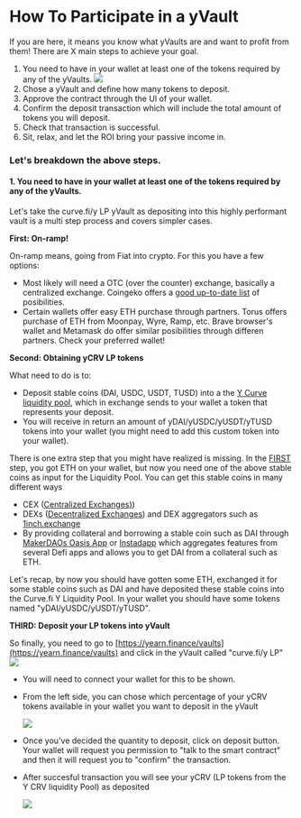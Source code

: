 # How To Participate in a yVault

If you are here, it means you know what yVaults are and want to profit from them! There are X main steps to achieve your goal. 

1. You need to have in your wallet at least one of the tokens required by any of the yVaults. ![](https://i.imgur.com/xWcBkLZ.png) 
2. Chose a yVault and define how many tokens to deposit. 
3. Approve the contract through the UI of your wallet. 
4. Confirm the deposit transaction which will include the total amount of tokens you will deposit.
5. Check that transaction is successful. 
6. Sit, relax, and let the ROI bring your passive income in.

### Let's breakdown the above steps.

#### 1. You need to have in your wallet at least one of the tokens required by any of the yVaults.

Let's take the curve.fi/y LP yVault as depositing into this highly performant vault is a multi step process and covers simpler cases.

**First: On-ramp!**

On-ramp means, going from Fiat into crypto. For this you have a few options:

* Most likely will need a OTC \(over the counter\) exchange, basically a centralized exchange. Coingeko offers a [good up-to-date list](https://www.coingecko.com/en/exchanges) of posibilities.
* Certain wallets offer easy ETH purchase through partners. Torus offers purchase of ETH from Moonpay, Wyre, Ramp, etc. Brave browser's wallet and Metamask do offer similar posibilities through differen partners. Check your preferred wallet!

**Second: Obtaining yCRV LP tokens**

What need to do is to:

* Deposit stable coins \(DAI, USDC, USDT, TUSD\) into a the [Y Curve liquidity pool](https://www.curve.fi/iearn/), which in exchange sends to your wallet a token that represents your deposit. 
* You will receive in return an amount of yDAI/yUSDC/yUSDT/yTUSD tokens into your wallet \(you might need to add this custom token into your wallet\).

There is one extra step that you might have realized is missing. In the [FIRST](https://docs.yearn.finance/how-to-guides/how-to-participate-in-a-yvault#1-you-need-to-have-in-your-wallet-at-least-one-of-the-tokens-required-by-any-of-the-yvaults) step, you got ETH on your wallet, but now you need one of the above stable coins as input for the Liquidity Pool. You can get this stable coins in many different ways

* CEX ([Centralized Exchanges)](https://www.coingecko.com/en/exchanges)\)
* DEXs ([Decentralized Exchanges](https://www.coingecko.com/en/exchanges/decentralized)\) and DEX aggregators such as [1inch.exchange ](https://1inch.exchange/)
* By providing collateral and borrowing a stable coin such as DAI through [MakerDAOs Oasis App](https://oasis.app/borrow) or [Instadapp](https://instadapp.io/) which aggregates features from several Defi apps and allows you to get DAI from a collateral such as ETH.

Let's recap, by now you should have gotten some ETH, exchanged it for some stable coins such as DAI and have deposited these stable coins into the Curve.fi Y Liquidity Pool. In your wallet you should have some tokens named "yDAI/yUSDC/yUSDT/yTUSD".

**THIRD: Deposit your LP tokens into yVault**

So finally, you need to go to [https://yearn.finance/vaults](https://yearn.finance/vaults) and click in the yVault called "curve.fi/y LP" ![](https://i.imgur.com/tUl511S.png)

* You will need to connect your wallet for this to be shown.
* From the left side, you can chose which percentage of your yCRV tokens available in your wallet you want to deposit in the yVault

  ![](https://i.imgur.com/1vo6cRz.png)

* Once you've decided the quantity to deposit, click on deposit button. Your wallet will request you permission to "talk to the smart contract" and then it will request you to "confirm" the transaction.
* After succesful transaction you will see your yCRV \(LP tokens from the Y CRV liquidity Pool\) as deposited

  ![](https://i.imgur.com/XkhEMAo.png)


